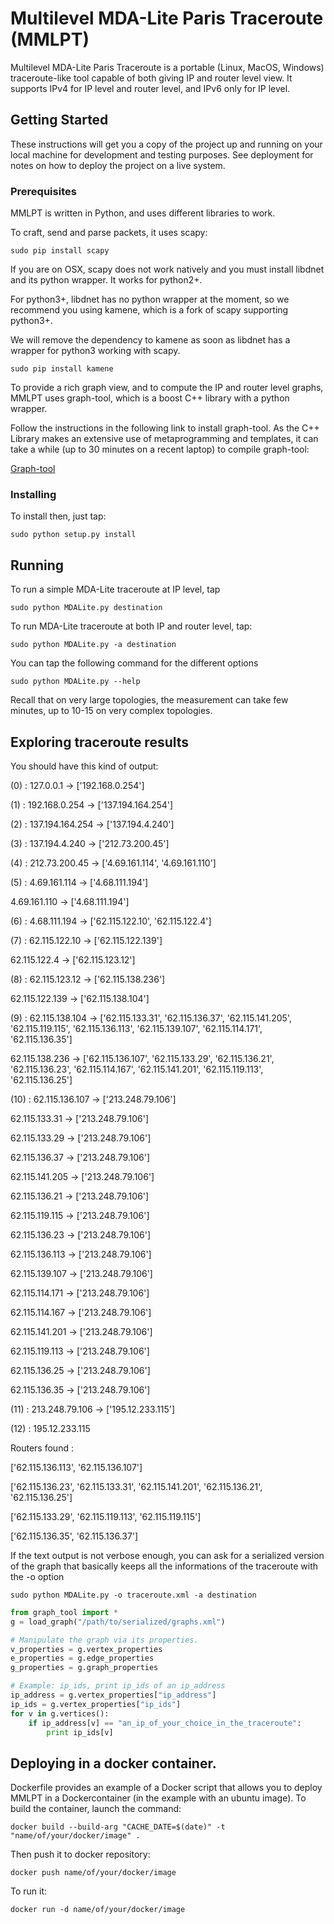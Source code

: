 # Multilevel MDA-Lite Paris Traceroute (MMLPT)

Multilevel MDA-Lite Paris Traceroute is a portable (Linux, MacOS, Windows) traceroute-like tool capable of both giving IP and router level view.
It supports IPv4 for IP level and router level, and IPv6 only for IP level. 

## Getting Started

These instructions will get you a copy of the project up and running on your local machine for development and testing purposes. See deployment for notes on how to deploy the project on a live system.

### Prerequisites

MMLPT is written in Python, and uses different libraries to work.

To craft, send and parse packets, it uses scapy:
```
sudo pip install scapy
```

If you are on OSX, scapy does not work natively and you must install libdnet and its python wrapper. It works for python2+.

For python3+, libdnet has no python wrapper at the moment, so we recommend you using kamene, which is a fork of scapy supporting
python3+.

We will remove the dependency to kamene as soon as libdnet has a wrapper for python3 working with scapy.
```
sudo pip install kamene
```


To provide a rich graph view, and to compute the IP and router level graphs, MMLPT uses graph-tool, which is a boost C++ library with a python wrapper.   

Follow the instructions in the following link to install graph-tool. As the C++ Library makes an extensive use of metaprogramming and templates, it can take a while (up to 30 minutes on a recent laptop) to compile graph-tool: 

[Graph-tool](https://graph-tool.skewed.de)

### Installing

To install then, just tap:

```
sudo python setup.py install
```

## Running
To run a simple MDA-Lite traceroute at IP level, tap
```
sudo python MDALite.py destination
```
To run MDA-Lite traceroute at both IP and router level, tap:
```
sudo python MDALite.py -a destination
```
You can tap the following command for the different options

```
sudo python MDALite.py --help
```

Recall that on very large topologies, the measurement can take few minutes, up to 10-15 on very complex topologies.

## Exploring traceroute results
You should have this kind of output:

(0) : 127.0.0.1 -> ['192.168.0.254']

(1) : 192.168.0.254 -> ['137.194.164.254']

(2) : 137.194.164.254 -> ['137.194.4.240']

(3) : 137.194.4.240 -> ['212.73.200.45']

(4) : 212.73.200.45 -> ['4.69.161.114', '4.69.161.110']

(5) : 4.69.161.114 -> ['4.68.111.194']

4.69.161.110 -> ['4.68.111.194']

(6) : 4.68.111.194 -> ['62.115.122.10', '62.115.122.4']

(7) : 62.115.122.10 -> ['62.115.122.139']

62.115.122.4 -> ['62.115.123.12']

(8) : 62.115.123.12 -> ['62.115.138.236']

62.115.122.139 -> ['62.115.138.104']

(9) : 62.115.138.104 -> ['62.115.133.31', '62.115.136.37', '62.115.141.205', '62.115.119.115', '62.115.136.113', '62.115.139.107', '62.115.114.171', '62.115.136.35']

62.115.138.236 -> ['62.115.136.107', '62.115.133.29', '62.115.136.21', '62.115.136.23', '62.115.114.167', '62.115.141.201', '62.115.119.113', '62.115.136.25']

(10) : 62.115.136.107 -> ['213.248.79.106']

62.115.133.31 -> ['213.248.79.106']

62.115.133.29 -> ['213.248.79.106']

62.115.136.37 -> ['213.248.79.106']

62.115.141.205 -> ['213.248.79.106']

62.115.136.21 -> ['213.248.79.106']

62.115.119.115 -> ['213.248.79.106']

62.115.136.23 -> ['213.248.79.106']

62.115.136.113 -> ['213.248.79.106']

62.115.139.107 -> ['213.248.79.106']

62.115.114.171 -> ['213.248.79.106']

62.115.114.167 -> ['213.248.79.106']

62.115.141.201 -> ['213.248.79.106']

62.115.119.113 -> ['213.248.79.106']

62.115.136.25 -> ['213.248.79.106']

62.115.136.35 -> ['213.248.79.106']

(11) : 213.248.79.106 -> ['195.12.233.115']

(12) : 195.12.233.115

Routers found :
 
['62.115.136.113', '62.115.136.107']

['62.115.136.23', '62.115.133.31', '62.115.141.201', '62.115.136.21', '62.115.136.25']

['62.115.133.29', '62.115.119.113', '62.115.119.115']

['62.115.136.35', '62.115.136.37']

If the text output is not verbose enough, you can ask for a serialized version of the graph that basically keeps all the informations of the traceroute with the -o option

```
sudo python MDALite.py -o traceroute.xml -a destination 
```

```python
from graph_tool import *
g = load_graph("/path/to/serialized/graphs.xml")

# Manipulate the graph via its properties.
v_properties = g.vertex_properties
e_properties = g.edge_properties
g_properties = g.graph_properties

# Example: ip_ids, print ip_ids of an ip_address
ip_address = g.vertex_properties["ip_address"]
ip_ids = g.vertex_properties["ip_ids"]
for v in g.vertices():
    if ip_address[v] == "an_ip_of_your_choice_in_the_traceroute":
        print ip_ids[v]

```

## Deploying in a docker container.
Dockerfile provides an example of a Docker script that allows you to deploy 
MMLPT in a Dockercontainer (in the example with an ubuntu image).
To build the container, launch the command:
```
docker build --build-arg "CACHE_DATE=$(date)" -t "name/of/your/docker/image" . 
```
Then push it to docker repository:
```
docker push name/of/your/docker/image
```

To run it:
```
docker run -d name/of/your/docker/image
```

<!--- ## Contributing

Please read [CONTRIBUTING.md](https://gist.github.com/PurpleBooth/b24679402957c63ec426) for details on our code of conduct, and the process for submitting pull requests to us.

## Versioning

We use [SemVer](http://semver.org/) for versioning. For the versions available, see the [tags on this repository](https://github.com/your/project/tags). 

## Authors

* **Billie Thompson** - *Initial work* - [PurpleBooth](https://github.com/PurpleBooth)

See also the list of [contributors](https://github.com/your/project/contributors) who participated in this project.

## License

This project is licensed under the MIT License - see the [LICENSE.md](LICENSE.md) file for details

## Acknowledgments

* Hat tip to anyone who's code was used
* Inspiration
* etc
-->
